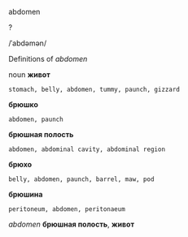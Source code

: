 abdomen

?

/ˈabdəmən/

Definitions of _abdomen_

noun
**живот**

    stomach, belly, abdomen, tummy, paunch, gizzard
**брюшко**

    abdomen, paunch
**брюшная полость**

    abdomen, abdominal cavity, abdominal region
**брюхо**

    belly, abdomen, paunch, barrel, maw, pod
**брюшина**

    peritoneum, abdomen, peritonaeum

_abdomen_
**брюшная полость**, **живот**